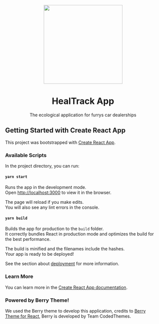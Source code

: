 <p align="center">
  <img width="255" height="255" src="https://github.com/Hector1567XD/leafeon-app-frontend/assets/22270579/ba34a6f1-390f-4027-b105-6cc1498c49df">
</p>
<h1 align="center">HealTrack App</h1>
<p align="center">The ecological application for furrys car dealerships</p>

## Getting Started with Create React App

This project was bootstrapped with [Create React App](https://github.com/facebook/create-react-app).

### Available Scripts

In the project directory, you can run:

#### `yarn start`

Runs the app in the development mode.\
Open [http://localhost:3000](http://localhost:3000) to view it in the browser.

The page will reload if you make edits.\
You will also see any lint errors in the console.

#### `yarn build`

Builds the app for production to the `build` folder.\
It correctly bundles React in production mode and optimizes the build for the best performance.

The build is minified and the filenames include the hashes.\
Your app is ready to be deployed!

See the section about [deployment](https://facebook.github.io/create-react-app/docs/deployment) for more information.

### Learn More

You can learn more in the [Create React App documentation](https://facebook.github.io/create-react-app/docs/getting-started).

### Powered by Berry Theme!
We used the Berry theme to develop this application, credits to [Berry Theme for React](https://github.com/codedthemes/berry-free-react-admin-template), Berry is developed by Team CodedThemes.
